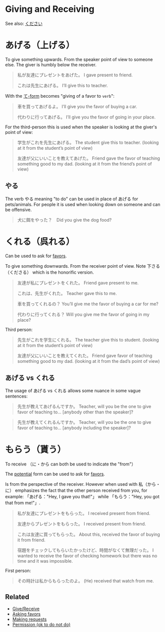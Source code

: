 # Giving and Receiving

See also: [ください](・ください)

# あげる（上げる）

To give something upwards. From the speaker point of view to someone else. The giver is humbly below the receiver.

> 私が友達にプレゼントをあげた。
> I gave present to friend.
> 
> これは先生にあげる。
> I’ll give this to teacher.

With the [て-form](・て) becomes "giving of a favor to `verb`":

> 車を買ってあげるよ。
> I’ll give you the favor of buying a car.
> 
> 代わりに行ってあげる。
> I’ll give you the favor of going in your place.

For the third-person this is used when the speaker is looking at the giver's point of view:

> 学生がこれを先生にあげる。
> The student give this to teacher. (looking at it from the student’s point of view)
> 
> 友達が父にいいことを教えてあげた。
> Friend gave the favor of teaching something good to my dad. 
> (looking at it from the friend’s point of view)

## やる

The verb やる meaning "to do" can be used in place of あげる for pets/animals. For people it is used when looking down on someone and can be offensive.

> 犬に餌をやった？　Did you give the dog food?

# くれる（呉れる）

Can be used to ask for [favors](favors).

To give something downwards. From the receiver point of view. Note 下さる（くださる） which is the honorific version.

> 友達が私にプレゼントをくれた。
> Friend gave present to me.
> 
> これは、先生がくれた。
> Teacher gave this to me.
> 
> 車を買ってくれるの？
> You’ll give me the favor of buying a car for me?
> 
> 代わりに行ってくれる？
> Will you give me the favor of going in my place?

Third person:

> 先生がこれを学生にくれる。
> The teacher give this to student.
> (looking at it from the student’s point of view)
> 
> 友達が父にいいことを教えてくれた。
> Friend gave favor of teaching something good to my dad. 
> (looking at it from the dad’s point of view)

## あげる vs くれる

The usage of あげる vs くれる allows some nuance in some vague sentences:

> 先生が教えてあげるんですか。
> Teacher, will you be the one to give favor of teaching to… [anybody other than the speaker]?

> 先生が教えてくれるんですか。
> Teacher, will you be the one to give favor of teaching to… [anybody including the speaker]?

# もらう（貰う）

To receive （に・から can both be used to indicate the "from"）

The [potential](・える) form can be used to ask for [favors](favors).

Is from the perspective of the receiver. However when used with 私（から・に） emphasizes the fact that the other person received from you, for example: 「あげる："Hey, I gave you that!"」 while 「もらう："Hey, you got that from me!"」.

> 私が友達にプレゼントをもらった。
> I received present from friend.
> 
> 友達からプレゼントをもらった。
> I received present from friend.
> 
> これは友達に買ってもらった。
> About this, received the favor of buying it from friend.
> 
> 宿題をチェックしてもらいたかったけど、時間がなくて無理だった。
> I wanted to receive the favor of checking homework but there was no time and it was impossible.

First person:

> その時計は私からもらったのよ。
> (He) received that watch from me.

## Related
- [Give/Receive](give-receive)
- [Asking favors](favors)
- [Making requests](requests)
- [Permission (ok to do not do)](ok-to-do)